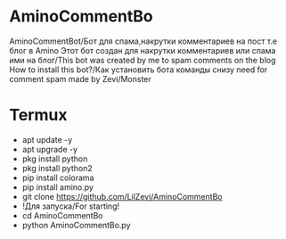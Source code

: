 # AminoCommentBo
AminoCommentBot/Бот для спама,накрутки комментариев на пост т.е блог в Amino
Этот бот создан для накрутки комментариев или спама ими на блог/This bot was created by me to spam comments on the blog
How to install this bot?/Как установить бота команды снизу
need for comment spam made by Zevi/Monster

# Termux
- apt update -y
- apt upgrade -y
- pkg install python
- pkg install python2
- pip install colorama
- pip install amino.py
- git clone https://github.com/LilZevi/AminoCommentBo
- !Для запуска/For starting!
- cd AminoCommentBo
- python AminoCommentBo.py
